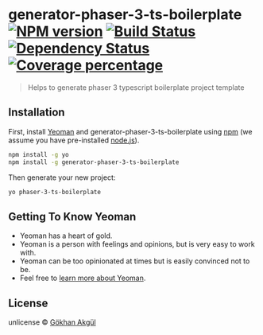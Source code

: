 # generator-phaser-3-ts-boilerplate [![NPM version][npm-image]][npm-url] [![Build Status][travis-image]][travis-url] [![Dependency Status][daviddm-image]][daviddm-url] [![Coverage percentage][coveralls-image]][coveralls-url]
> Helps to generate phaser 3 typescript boilerplate project template

## Installation

First, install [Yeoman](http://yeoman.io) and generator-phaser-3-ts-boilerplate using [npm](https://www.npmjs.com/) (we assume you have pre-installed [node.js](https://nodejs.org/)).

```bash
npm install -g yo
npm install -g generator-phaser-3-ts-boilerplate
```

Then generate your new project:

```bash
yo phaser-3-ts-boilerplate
```

## Getting To Know Yeoman

 * Yeoman has a heart of gold.
 * Yeoman is a person with feelings and opinions, but is very easy to work with.
 * Yeoman can be too opinionated at times but is easily convinced not to be.
 * Feel free to [learn more about Yeoman](http://yeoman.io/).

## License

unlicense © [Gökhan Akgül]()


[npm-image]: https://badge.fury.io/js/generator-phaser-3-ts-boilerplate.svg
[npm-url]: https://npmjs.org/package/generator-phaser-3-ts-boilerplate
[travis-image]: https://travis-ci.org/gokhanakgul/generator-phaser-3-ts-boilerplate.svg?branch=master
[travis-url]: https://travis-ci.org/gokhanakgul/generator-phaser-3-ts-boilerplate
[daviddm-image]: https://david-dm.org/gokhanakgul/generator-phaser-3-ts-boilerplate.svg?theme=shields.io
[daviddm-url]: https://david-dm.org/gokhanakgul/generator-phaser-3-ts-boilerplate
[coveralls-image]: https://coveralls.io/repos/gokhanakgul/generator-phaser-3-ts-boilerplate/badge.svg
[coveralls-url]: https://coveralls.io/r/gokhanakgul/generator-phaser-3-ts-boilerplate
